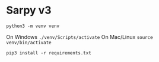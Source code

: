 # Sarpy v3

`python3 -m venv venv`

On Windows `./venv/Scripts/activate`
On Mac/Linux `source venv/bin/activate`

`pip3 install -r requirements.txt`

